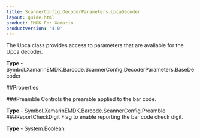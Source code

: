 ```yaml
---
title: ScannerConfig.DecoderParameters.UpcaDecoder
layout: guide.html 
product: EMDK For Xamarin 
productversion: '4.0' 
---
```

The Upca class provides access to parameters that are available for the Upca decoder.

**Type** - Symbol.XamarinEMDK.Barcode.ScannerConfig.DecoderParameters.BaseDecoder

##Properties

###Preamble
Controls the preamble applied to the bar code.

**Type** - Symbol.XamarinEMDK.Barcode.ScannerConfig.Preamble
###ReportCheckDigit
Flag to enable reporting the bar code check digit.

**Type** - System.Boolean


